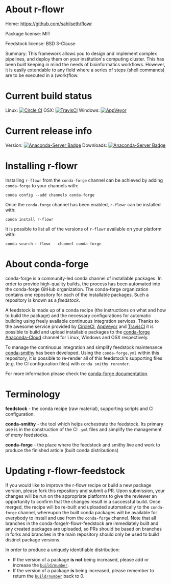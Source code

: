 About r-flowr
=============

Home: https://github.com/sahilseth/flowr

Package license: MIT

Feedstock license: BSD 3-Clause

Summary: This framework allows you to design and implement complex pipelines, and deploy them on your institution's computing cluster. This has been built keeping in mind the needs of bioinformatics workflows. However, it is easily extendable to any field where a series of steps (shell commands) are to be executed in a (work)flow.



Current build status
====================

Linux: [![Circle CI](https://circleci.com/gh/conda-forge/r-flowr-feedstock.svg?style=shield)](https://circleci.com/gh/conda-forge/r-flowr-feedstock)
OSX: [![TravisCI](https://travis-ci.org/conda-forge/r-flowr-feedstock.svg?branch=master)](https://travis-ci.org/conda-forge/r-flowr-feedstock)
Windows: [![AppVeyor](https://ci.appveyor.com/api/projects/status/github/conda-forge/r-flowr-feedstock?svg=True)](https://ci.appveyor.com/project/conda-forge/r-flowr-feedstock/branch/master)

Current release info
====================
Version: [![Anaconda-Server Badge](https://anaconda.org/conda-forge/r-flowr/badges/version.svg)](https://anaconda.org/conda-forge/r-flowr)
Downloads: [![Anaconda-Server Badge](https://anaconda.org/conda-forge/r-flowr/badges/downloads.svg)](https://anaconda.org/conda-forge/r-flowr)

Installing r-flowr
==================

Installing `r-flowr` from the `conda-forge` channel can be achieved by adding `conda-forge` to your channels with:

```
conda config --add channels conda-forge
```

Once the `conda-forge` channel has been enabled, `r-flowr` can be installed with:

```
conda install r-flowr
```

It is possible to list all of the versions of `r-flowr` available on your platform with:

```
conda search r-flowr --channel conda-forge
```


About conda-forge
=================

conda-forge is a community-led conda channel of installable packages.
In order to provide high-quality builds, the process has been automated into the
conda-forge GitHub organization. The conda-forge organization contains one repository
for each of the installable packages. Such a repository is known as a *feedstock*.

A feedstock is made up of a conda recipe (the instructions on what and how to build
the package) and the necessary configurations for automatic building using freely
available continuous integration services. Thanks to the awesome service provided by
[CircleCI](https://circleci.com/), [AppVeyor](http://www.appveyor.com/)
and [TravisCI](https://travis-ci.org/) it is possible to build and upload installable
packages to the [conda-forge](https://anaconda.org/conda-forge)
[Anaconda-Cloud](http://docs.anaconda.org/) channel for Linux, Windows and OSX respectively.

To manage the continuous integration and simplify feedstock maintenance
[conda-smithy](http://github.com/conda-forge/conda-smithy) has been developed.
Using the ``conda-forge.yml`` within this repository, it is possible to re-render all of
this feedstock's supporting files (e.g. the CI configuration files) with ``conda smithy rerender``.

For more information please check the [conda-forge documentation](https://conda-forge.org/docs/).

Terminology
===========

**feedstock** - the conda recipe (raw material), supporting scripts and CI configuration.

**conda-smithy** - the tool which helps orchestrate the feedstock.
                   Its primary use is in the construction of the CI ``.yml`` files
                   and simplify the management of *many* feedstocks.

**conda-forge** - the place where the feedstock and smithy live and work to
                  produce the finished article (built conda distributions)


Updating r-flowr-feedstock
==========================

If you would like to improve the r-flowr recipe or build a new
package version, please fork this repository and submit a PR. Upon submission,
your changes will be run on the appropriate platforms to give the reviewer an
opportunity to confirm that the changes result in a successful build. Once
merged, the recipe will be re-built and uploaded automatically to the
`conda-forge` channel, whereupon the built conda packages will be available for
everybody to install and use from the `conda-forge` channel.
Note that all branches in the conda-forge/r-flowr-feedstock are
immediately built and any created packages are uploaded, so PRs should be based
on branches in forks and branches in the main repository should only be used to
build distinct package versions.

In order to produce a uniquely identifiable distribution:
 * If the version of a package **is not** being increased, please add or increase
   the [``build/number``](http://conda.pydata.org/docs/building/meta-yaml.html#build-number-and-string).
 * If the version of a package **is** being increased, please remember to return
   the [``build/number``](http://conda.pydata.org/docs/building/meta-yaml.html#build-number-and-string)
   back to 0.